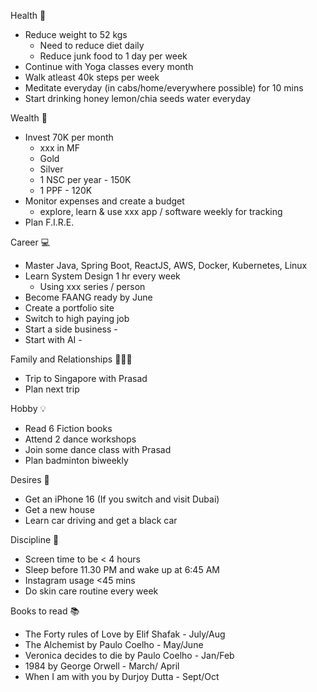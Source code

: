 
Health 💪
- Reduce weight to 52 kgs
	- Need to reduce diet daily  
	- Reduce junk food to 1 day per week
- Continue with Yoga classes every month
- Walk atleast 40k steps per week
- Meditate everyday (in cabs/home/everywhere possible) for 10 mins
- Start drinking honey lemon/chia seeds water everyday

Wealth 💸
- Invest 70K per month
	- xxx in MF
	- Gold
	- Silver
	- 1 NSC per year - 150K
	- 1 PPF - 120K
- Monitor expenses and create a budget
	- explore, learn & use xxx app / software weekly for tracking
- Plan F.I.R.E.

Career 💻
- Master Java, Spring Boot, ReactJS, AWS, Docker, Kubernetes, Linux
- Learn System Design 1 hr every week
	- Using xxx series / person 
- Become FAANG ready by June
- Create a portfolio site
- Switch to high paying job
- Start a side business - 
- Start with AI -

Family and Relationships 👨‍👦‍👦
- Trip to Singapore with Prasad
- Plan next trip

Hobby 💡
- Read 6 Fiction books
- Attend 2 dance workshops
- Join some dance class with Prasad
- Plan badminton biweekly

Desires 🤩
- Get an iPhone 16 (If you switch and visit Dubai)
- Get a new house
- Learn car driving and get a black car

Discipline 🫡
- Screen time to be < 4 hours
- Sleep before 11.30 PM and wake up at 6:45 AM
- Instagram usage <45 mins
- Do skin care routine every week

Books to read 📚
- The Forty rules of Love by Elif Shafak - July/Aug
- The Alchemist by Paulo Coelho - May/June
- Veronica decides to die by Paulo Coelho - Jan/Feb
- 1984 by George Orwell - March/ April
- When I am with you by Durjoy Dutta - Sept/Oct
